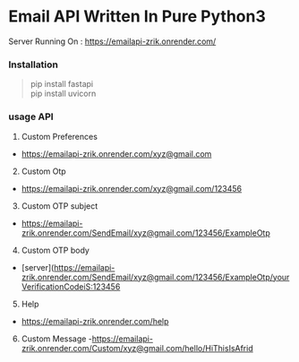 # Email API Written In Pure Python3 </br>
Server Running On : https://emailapi-zrik.onrender.com/
### Installation</br>



> pip install fastapi</br>
> pip install uvicorn</br>



### usage API
1. Custom Preferences 
  - https://emailapi-zrik.onrender.com/xyz@gmail.com
2. Custom Otp 
  - https://emailapi-zrik.onrender.com/xyz@gmail.com/123456
3. Custom OTP subject 
  - https://emailapi-zrik.onrender.com/SendEmail/xyz@gmail.com/123456/ExampleOtp
4. Custom OTP body 
  - [server](https://emailapi-zrik.onrender.com/SendEmail/xyz@gmail.com/123456/ExampleOtp/yourVerificationCodeiS:123456
5. Help 
  - https://emailapi-zrik.onrender.com/help
6. Custom Message
  -https://emailapi-zrik.onrender.com/Custom/xyz@gmail.com/hello/HiThisIsAfrid

   
